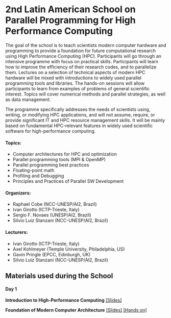 # 2nd Latin American School on Parallel Programming for High Performance Computing

The goal of the school is to teach scientists modern computer hardware and programming to provide a foundation for future computational research using High Performance Computing (HPC). Participants will go through an intensive programme with focus on practical skills.
Participants will learn how to improve the efficiency of their research codes, and to parallelize them. Lectures on a selection of technical aspects of modern HPC hardware will be mixed with introductions to widely used parallel programming tools and libraries. The hands-on sessions will allow participants to learn from examples of problems of general scientific interest. Topics will cover numerical methods and parallel strategies, as well as data management.

The programme specifically addresses the needs of scientists using, writing, or modifying HPC applications, and will not assume, require, or provide significant IT and HPC resource management skills. It will be mainly based on fundamental HPC-relevant features in widely used scientific software for high-performance computing.


#### Topics:

* Computer architectures for HPC and optimization
* Parallel programming tools (MPI & OpenMP)
* Parallel programming best practices
* Floating-point math
* Profiling and Debugging
* Principles and Practices of Parallel SW Development

#### Organizers:

* Raphael Cobe (NCC-UNESP/AI2, Brazil)
* Ivan Girotto (ICTP-Trieste, Italy)
* Sergio F. Novaes (UNESP/AI2, Brazil)
* Silvio Luiz Stanzani (NCC-UNESP/AI2, Brazil)

#### Lecturers:

* Ivan Girotto (ICTP-Trieste, Italy)
* Axel Kohlmeyer (Temple University, Philadelphia, US)
* Gavin Pringle (EPCC, Edinburgh, UK)
* Silvio Luiz Stanzani (NCC-UNESP/AI2, Brazil)

## Materials used during the School

#### Day 1

**Introduction to High-Performance Computing** [[Slides]](day1/hpc-intro.pdf)

**Foundation of Modern Computer Architecture** [[Slides]](day1/Foundation-of-Modern-Computer-Architecture.pdf) [[Hands on]](https://github.com/silviostanzani/ICTP-HPC/tree/master/Foundation-of-Modern-Computer-Architecture)

